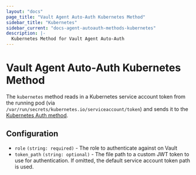 ```yaml
---
layout: "docs"
page_title: "Vault Agent Auto-Auth Kubernetes Method"
sidebar_title: "Kubernetes"
sidebar_current: "docs-agent-autoauth-methods-kubernetes"
description: |-
  Kubernetes Method for Vault Agent Auto-Auth
---
```


# Vault Agent Auto-Auth Kubernetes Method 

The `kubernetes` method reads in a Kubernetes service account token from the
running pod (via `/var/run/secrets/kubernetes.io/serviceaccount/token`) and
sends it to the [Kubernetes Auth
method](https://www.vaultproject.io/docs/auth/kubernetes.html).

## Configuration

- `role` `(string: required)` - The role to authenticate against on Vault
- `token_path` `(string: optional)` - The file path to a custom JWT token to use
for authentication. If omitted, the default service account token path is used.
